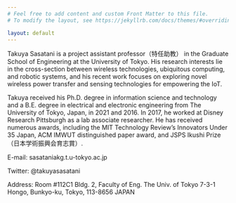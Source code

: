 ```yaml
---
# Feel free to add content and custom Front Matter to this file.
# To modify the layout, see https://jekyllrb.com/docs/themes/#overriding-theme-defaults

layout: default
---
```


Takuya Sasatani is a project assistant professor（特任助教） in the Graduate School of Engineering at the University of Tokyo. His research interests lie in the cross-section between wireless technologies, ubiquitous computing, and robotic systems, and his recent work focuses on exploring novel wireless power transfer and sensing technologies for empowering the IoT.

Takuya received his Ph.D. degree in information science and technology and a B.E. degree in electrical and electronic engineering from The University of Tokyo, Japan, in 2021 and 2016. In 2017, he worked at Disney Research Pittsburgh as a lab associate researcher. He has received numerous awards, including the MIT Technology Review’s Innovators Under 35 Japan, ACM IMWUT distinguished paper award, and JSPS Ikushi Prize（日本学術振興会育志賞）.

E-mail: sasatani<at>akg.t.u-tokyo.ac.jp

Twitter: @takuyasasatani

Address: Room #112C1 Bldg. 2, Faculty of Eng. The Univ. of Tokyo 7-3-1 Hongo, Bunkyo-ku, Tokyo, 113-8656 JAPAN